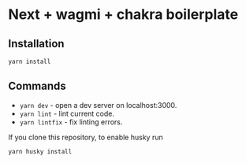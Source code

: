 # Next + wagmi + chakra boilerplate

## Installation

```bash
yarn install
```

## Commands

- `yarn dev` - open a dev server on localhost:3000.
- `yarn lint` - lint current code.
- `yarn lintfix` - fix linting errors.

If you clone this repository, to enable husky run

```bash
yarn husky install
```
